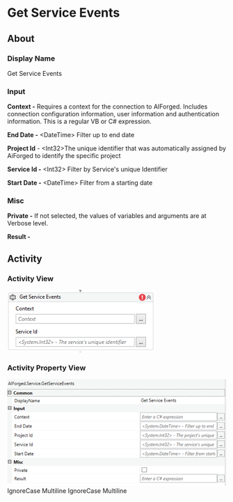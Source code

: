 # Get Service Events

## About

### Display Name

Get Service Events

### Input

**Context -** Requires a context for the connection to AIForged. Includes connection configuration information, user information and authentication information. This is a regular VB or C# expression.

**End Date -** \<DateTime> Filter up to end date

**Project Id** - \<Int32>The unique identifier that was automatically assigned by AiForged to identify the specific project

**Service Id -** \<Int32> Filter by Service's unique Identifier

**Start Date -** \<DateTime> Filter from a starting date

### Misc

**Private -** If not selected, the values of variables and arguments are at Verbose level.

**Result -**

## Activity

### Activity View

![](../../../assets/image%20%28194%29.png)
### Activity Property View

![](../../../assets/image%20%2892%29%20%281%29.png)
 IgnoreCase Multiline IgnoreCase Multiline

